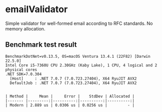 # emailValidator

Simple validator for well-formed email according to RFC standards. No memory allocation.

## Benchmark test result

``` console
BenchmarkDotNet=v0.13.5, OS=macOS Ventura 13.4.1 (22F82) [Darwin 22.5.0]
Intel Core i5-7360U CPU 2.30GHz (Kaby Lake), 1 CPU, 4 logical and 2 physical cores
.NET SDK=7.0.304
  [Host]     : .NET 7.0.7 (7.0.723.27404), X64 RyuJIT AVX2
  DefaultJob : .NET 7.0.7 (7.0.723.27404), X64 RyuJIT AVX2


| Method |     Mean |     Error |    StdDev | Allocated |
|------- |---------:|----------:|----------:|----------:|
| Modern | 2.889 us | 0.0306 us | 0.0256 us |         - |
```